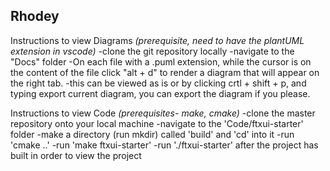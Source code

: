 Rhodey
------
Instructions to view Diagrams
*(prerequisite, need to have the plantUML extension in vscode)*
-clone the git repository locally
-navigate to the "Docs" folder
-On each file with a .puml extension, while the cursor is on the content of the file click "alt + d" to render a diagram that will appear on the right tab.
-this can be viewed as is or by clicking crtl + shift + p, and typing export current diagram, you can export the diagram if you please.

Instructions to view Code
*(prerequisites- make, cmake)*
-clone the master repository onto your local machine
-navigate to the 'Code/ftxui-starter' folder
-make a directory (run mkdir) called 'build' and 'cd' into it
-run 'cmake ..'
-run 'make ftxui-starter'
-run './ftxui-starter' after the project has built in order to view the project

